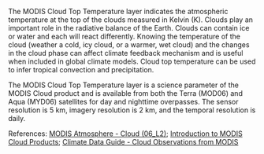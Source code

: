 The MODIS Cloud Top Temperature layer indicates the atmospheric temperature at the top of the clouds measured in Kelvin (K). Clouds play an important role in the radiative balance of the Earth. Clouds can contain ice or water and each will react differently. Knowing the temperature of the cloud (weather a cold, icy cloud, or a warmer, wet cloud) and the changes in the cloud phase can affect climate feedback mechanism and is useful when included in global climate models. Cloud top temperature can be used to infer tropical convection and precipitation.

The MODIS Cloud Top Temperature layer is a science parameter of the MODIS Cloud product and is available from both the Terra (MOD06) and Aqua (MYD06) satellites for day and nighttime overpasses. The sensor resolution is 5 km, imagery resolution is 2 km,  and the temporal resolution is daily.

References: [MODIS Atmosphere - Cloud (06_L2)](https://modis-atmos.gsfc.nasa.gov/products/cloud); [Introduction to MODIS Cloud Products](http://views.cira.colostate.edu/data/Documents/Terra_MODIS_Level3/MOD08_D3.005/Intro_to_Modis_Cloud_Products.pdf); [Climate Data Guide - Cloud Observations from MODIS](https://climatedataguide.ucar.edu/climate-data/cloud-observations-modis)
